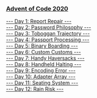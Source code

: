 ### [Advent of Code 2020](https://adventofcode.com/2020)

[--- Day 1: Report Repair ---](https://github.com/swiftyfinch/AdventOfCode2020/tree/main/Day1)\
[--- Day 2: Password Philosophy ---](https://github.com/swiftyfinch/AdventOfCode2020/tree/main/Day2)\
[--- Day 3: Toboggan Trajectory ---](https://github.com/swiftyfinch/AdventOfCode2020/tree/main/Day3)\
[--- Day 4: Passport Processing ---](https://github.com/swiftyfinch/AdventOfCode2020/tree/main/Day4)\
[--- Day 5: Binary Boarding ---](https://github.com/swiftyfinch/AdventOfCode2020/tree/main/Day5)\
[--- Day 6: Custom Customs ---](https://github.com/swiftyfinch/AdventOfCode2020/tree/main/Day6)\
[--- Day 7: Handy Haversacks ---](https://github.com/swiftyfinch/AdventOfCode2020/tree/main/Day7)\
[--- Day 8: Handheld Halting ---](https://github.com/swiftyfinch/AdventOfCode2020/tree/main/Day8)\
[--- Day 9: Encoding Error ---](https://github.com/swiftyfinch/AdventOfCode2020/tree/main/Day9)\
[--- Day 10: Adapter Array ---](https://github.com/swiftyfinch/AdventOfCode2020/tree/main/Day10)\
[--- Day 11: Seating System ---](https://github.com/swiftyfinch/AdventOfCode2020/tree/main/Day11)\
[--- Day 12: Rain Risk ---](https://github.com/swiftyfinch/AdventOfCode2020/tree/main/Day12)